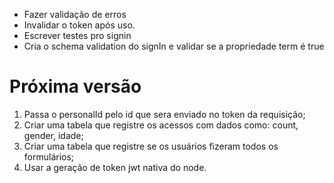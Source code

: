- Fazer validação de erros
- Invalidar o token após uso.
- Escrever testes pro signin
- Cria o schema validation do signIn e validar se a propriedade term é true


# Próxima versão

1. Passa o personalId pelo id que sera enviado no token da requisição;
2. Criar uma tabela que registre os acessos com dados como: count, gender, idade;
2. Criar uma tabela que registre se os usuários fizeram todos os formulários;
3. Usar a geração de token jwt nativa do node.
